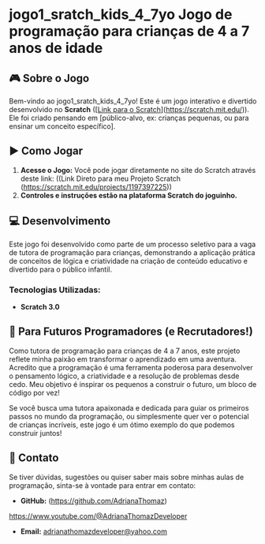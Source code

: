 # jogo1_sratch_kids_4_7yo  Jogo de programação para crianças de 4 a 7 anos de idade


## 🎮 Sobre o Jogo

Bem-vindo ao jogo1_sratch_kids_4_7yo! Este é um jogo interativo e divertido desenvolvido no **Scratch** ([[Link para o Scratch](https://scratch.mit.edu/projects/1197397225)](https://scratch.mit.edu/)). Ele foi criado pensando em [público-alvo, ex: crianças pequenas, ou para ensinar um conceito específico].



## ▶️ Como Jogar

1.  **Acesse o Jogo:** Você pode jogar diretamente no site do Scratch através deste link: ((Link Direto para meu Projeto Scratch (https://scratch.mit.edu/projects/1197397225))
2.  **Controles e instruções estão na plataforma Scratch do joguinho.**
   


## 💻 Desenvolvimento

Este jogo foi desenvolvido como parte de um processo seletivo para a vaga de tutora de programação para crianças, demonstrando a aplicação prática de conceitos de lógica e criatividade na criação de conteúdo educativo e divertido para o público infantil.

### Tecnologias Utilizadas:

* **Scratch 3.0**


## 🌟 Para Futuros Programadores (e Recrutadores!)

Como tutora de programação para crianças de 4 a 7 anos, este projeto reflete minha paixão em transformar o aprendizado em uma aventura. Acredito que a programação é uma ferramenta poderosa para desenvolver o pensamento lógico, a criatividade e a resolução de problemas desde cedo. Meu objetivo é inspirar os pequenos a construir o futuro, um bloco de código por vez!

Se você busca uma tutora apaixonada e dedicada para guiar os primeiros passos no mundo da programação, ou simplesmente quer ver o potencial de crianças incríveis, este jogo é um ótimo exemplo do que podemos construir juntos!


## 📧 Contato

Se tiver dúvidas, sugestões ou quiser saber mais sobre minhas aulas de programação, sinta-se à vontade para entrar em contato:

* **GitHub:** (https://github.com/AdrianaThomaz)

https://www.youtube.com/@AdrianaThomazDeveloper
* **Email:** adrianathomazdeveloper@yahoo.com


